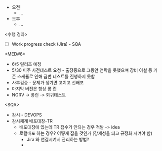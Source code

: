 - 오전
	- ...
- 오후
	- ...

<수행 경과>
- [ ] Work progress check (Jira) - SQA

<MED#6>
- 6/5 릴리즈 예정
- 5/30 미주 사전테스트 요청 - 출장중으로 그동안 연락을 못했으며 장비 이설 등 기존 스케쥴로 인해 금번 테스트를 진행하지 못함
- 사후검증 - 문제가 생기면 고치고 선배포
- 마지막 버전은 항상 롱 런
- NGRV -> 롱런 -> 회귀테스트

\<SQA>
- 감시 - DEVOPS
- 감시체계 배포대장-TR
	- 배포대장에 있는데 TR 접수가 안되는 경우 적발 -> idea
	- 로컬배포 하는 경우? 어떻게 잡을 것인가 (강제성을 띄고 규정화 시켜야 함)
		- Jira 와 연결시켜서 관리하는 방법?
		- 
